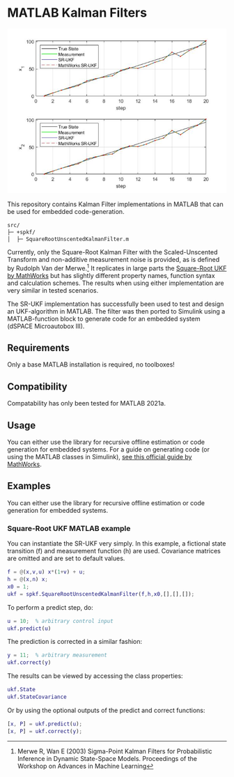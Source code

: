 # MATLAB Kalman Filters

![Title Image](docs/unit-test-example.jpg)

This repository contains Kalman Filter implementations in MATLAB that can be used
for embedded code-generation.

```
src/
├─ +spkf/
│  ├─ SquareRootUnscentedKalmanFilter.m

```

Currently, only the Square-Root Kalman Filter with the Scaled-Unscented Transform
and non-additive measurement noise is provided, as is defined by Rudolph Van der Merwe.[^merwe]
It replicates in large parts the [Square-Root UKF by MathWorks](https://de.mathworks.com/help/control/ref/unscentedkalmanfilter.unscentedkalmanfilter.html?s_tid=doc_ta)
but has slightly different property names, function syntax and calculation schemes.
The results when using either implementation are very similar in tested scenarios.

The SR-UKF implementation has successfully been used to test and design an UKF-algorithm
in MATLAB. The filter was then ported to Simulink using a MATLAB-function block
to generate code for an embedded system (dSPACE Microautobox III).

[^merwe]: Merwe R, Wan E (2003) Sigma-Point Kalman Filters for Probabilistic Inference in Dynamic State-Space Models. Proceedings of the Workshop on Advances in Machine Learning

## Requirements

Only a base MATLAB installation is required, no toolboxes!

## Compatibility

Compatability has only been tested for MATLAB 2021a.

## Usage

You can either use the library for recursive offline estimation or code generation for
embedded systems. For a guide on generating code (or using the MATLAB classes in
Simulink), [see this official guide by MathWorks](https://de.mathworks.com/help/control/ug/generate-code-for-online-state-estimation-in-matlab.html).

## Examples

You can either use the library for recursive offline estimation or code generation for
embedded systems.

### Square-Root UKF MATLAB example

You can instantiate the SR-UKF very simply. In this example, a fictional state
transition (f) and measurement function (h) are used. Covariance matrices are omitted
and are set to default values.

```matlab
f = @(x,v,u) x*(1+v) + u;
h = @(x,n) x;
x0 = 1;
ukf = spkf.SquareRootUnscentedKalmanFilter(f,h,x0,[],[],[]);
```

To perform a predict step, do:

```matlab
u = 10;  % arbitrary control input
ukf.predict(u)
```

The prediction is corrected in a similar fashion:

```matlab
y = 11;  % arbitrary measurement
ukf.correct(y)
```

The results can be viewed by accessing the class properties:

```matlab
ukf.State
ukf.StateCovariance
```

Or by using the optional outputs of the predict and correct functions:

```matlab
[x, P] = ukf.predict(u);
[x, P] = ukf.correct(y);
```
